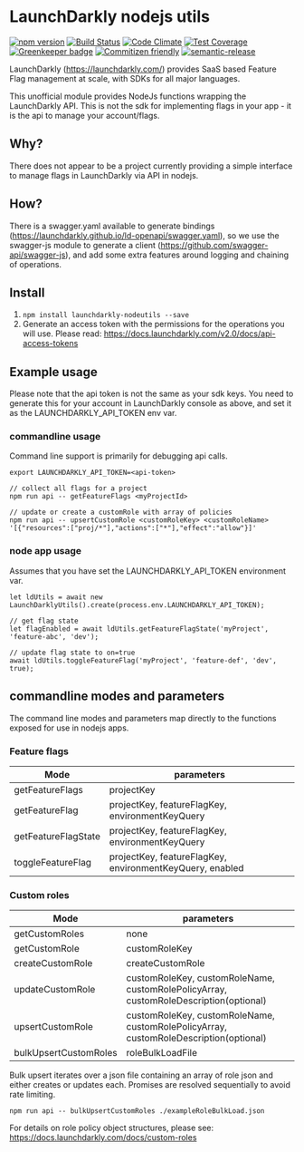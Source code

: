 # LaunchDarkly nodejs utils

[![npm version](https://badge.fury.io/js/launchdarkly-nodeutils.svg)](https://badge.fury.io/js/launchdarkly-nodeutils)
[![Build Status](https://travis-ci.org/wyvern8/launchdarkly-nodeutils.svg?branch=master)](https://travis-ci.org/wyvern8/launchdarkly-nodeutils)
[![Code Climate](https://img.shields.io/codeclimate/maintainability/wyvern8/launchdarkly-nodeutils.svg)](https://codeclimate.com/github/wyvern8/launchdarkly-nodeutils)
[![Test Coverage](https://codeclimate.com/github/wyvern8/launchdarkly-nodeutils/badges/coverage.svg)](https://codeclimate.com/github/wyvern8/launchdarkly-nodeutils/coverage)
[![Greenkeeper badge](https://badges.greenkeeper.io/wyvern8/launchdarkly-nodeutils.svg)](https://greenkeeper.io/)
[![Commitizen friendly](https://img.shields.io/badge/commitizen-friendly-brightgreen.svg?clear)](http://commitizen.github.io/cz-cli/)
[![semantic-release](https://img.shields.io/badge/%20%20%F0%9F%93%A6%F0%9F%9A%80-semantic--release-e10079.svg)](https://github.com/semantic-release/semantic-release)

LaunchDarkly (https://launchdarkly.com/) provides SaaS based Feature Flag management at scale, with SDKs for all major languages.

This unofficial module provides NodeJs functions wrapping the LaunchDarkly API.  This is not the sdk for implementing flags in your app - it is the api to manage your account/flags.

## Why?
There does not appear to be a project currently providing a simple interface to manage flags in LaunchDarkly via API in nodejs.  

## How?
There is a swagger.yaml available to generate bindings (https://launchdarkly.github.io/ld-openapi/swagger.yaml), so we use the swagger-js module to generate a client (https://github.com/swagger-api/swagger-js), and add some extra features around logging and chaining of operations.

## Install
1. `npm install launchdarkly-nodeutils --save`
2. Generate an access token with the permissions for the operations you will use. Please read: https://docs.launchdarkly.com/v2.0/docs/api-access-tokens

## Example usage
Please note that the api token is not the same as your sdk keys.  You need to generate this for your account in LaunchDarkly console as above, and set it as the LAUNCHDARKLY_API_TOKEN env var.

### commandline usage
Command line support is primarily for debugging api calls.
```
export LAUNCHDARKLY_API_TOKEN=<api-token>

// collect all flags for a project
npm run api -- getFeatureFlags <myProjectId>

// update or create a customRole with array of policies
npm run api -- upsertCustomRole <customRoleKey> <customRoleName> '[{"resources":["proj/*"],"actions":["*"],"effect":"allow"}]'
```

### node app usage
Assumes that you have set the LAUNCHDARKLY_API_TOKEN environment var.
```
let ldUtils = await new LaunchDarklyUtils().create(process.env.LAUNCHDARKLY_API_TOKEN);

// get flag state
let flagEnabled = await ldUtils.getFeatureFlagState('myProject', 'feature-abc', 'dev');

// update flag state to on=true
await ldUtils.toggleFeatureFlag('myProject', 'feature-def', 'dev', true);
```

## commandline modes and parameters
The command line modes and parameters map directly to the functions exposed for use in nodejs apps.

### Feature flags

| Mode | parameters |
| ---- | ---------- |
| getFeatureFlags | projectKey |
| getFeatureFlag | projectKey, featureFlagKey, environmentKeyQuery |
| getFeatureFlagState | projectKey, featureFlagKey, environmentKeyQuery |
| toggleFeatureFlag | projectKey, featureFlagKey, environmentKeyQuery, enabled |

### Custom roles

| Mode | parameters |
| ---- | ---------- |
| getCustomRoles | none |
| getCustomRole | customRoleKey |
| createCustomRole | createCustomRole |
| updateCustomRole | customRoleKey, customRoleName, customRolePolicyArray, customRoleDescription(optional) |
| upsertCustomRole | customRoleKey, customRoleName, customRolePolicyArray, customRoleDescription(optional) |
| bulkUpsertCustomRoles | roleBulkLoadFile |

Bulk upsert iterates over a json file containing an array of role json and either creates or updates each.  Promises are resolved sequentially to avoid rate limiting.

```
npm run api -- bulkUpsertCustomRoles ./exampleRoleBulkLoad.json
```

For details on role policy object structures, please see: https://docs.launchdarkly.com/docs/custom-roles